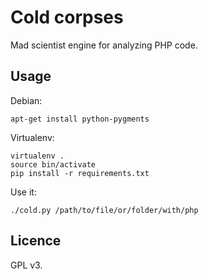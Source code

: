 Cold corpses
============

Mad scientist engine for analyzing PHP code.


Usage
-----

Debian:

    apt-get install python-pygments

Virtualenv:

    virtualenv .
    source bin/activate
    pip install -r requirements.txt

Use it:

    ./cold.py /path/to/file/or/folder/with/php

Licence
-------
GPL v3.
